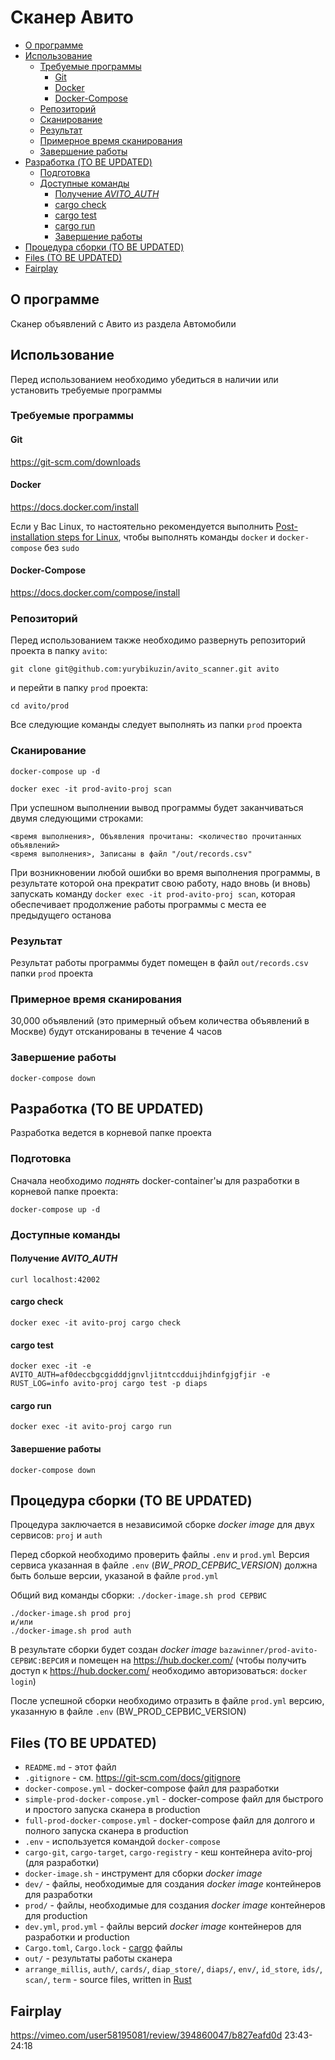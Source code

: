 # Сканер Авито 

<!-- vim-markdown-toc Redcarpet -->

* [О программе](#о-программе)
* [Использование](#использование)
    * [Требуемые программы](#требуемые-программы)
        * [Git](#git)
        * [Docker](#docker)
        * [Docker-Compose](#docker-compose)
    * [Репозиторий](#репозиторий)
    * [Сканирование](#сканирование)
    * [Результат](#результат)
    * [Примерное время сканирования](#примерное-время-сканирования)
    * [Завершение работы](#завершение-работы)
* [Разработка (TO BE UPDATED)](#разработка-to-be-updated)
    * [Подготовка](#подготовка)
    * [Доступные команды](#доступные-команды)
        * [Получение *AVITO_AUTH*](#получение-avito_auth)
        * [cargo check](#cargo-check)
        * [cargo test](#cargo-test)
        * [cargo run](#cargo-run)
        * [Завершение работы](#завершение-работы)
* [Процедура сборки (TO BE UPDATED)](#процедура-сборки-to-be-updated)
* [Files (TO BE UPDATED)](#files-to-be-updated)
* [Fairplay](#fairplay)

<!-- vim-markdown-toc -->

## О программе

Сканер объявлений c Авито из раздела Автомобили

## Использование

Перед использованием необходимо убедиться в наличии или установить требуемые программы

### Требуемые программы

#### Git

https://git-scm.com/downloads

#### Docker

https://docs.docker.com/install

Если у Вас Linux, то настоятельно рекомендуется выполнить [Post-installation steps for Linux](https://docs.docker.com/engine/install/linux-postinstall/), чтобы выполнять команды `docker` и `docker-compose` без `sudo`

#### Docker-Compose

https://docs.docker.com/compose/install

### Репозиторий

Перед использованием также необходимо развернуть репозиторий проекта в папку `avito`:

```
git clone git@github.com:yurybikuzin/avito_scanner.git avito
```

и перейти в папку `prod` проекта:

```
cd avito/prod
```

Все следующие команды следует выполнять из папки `prod` проекта

### Сканирование

```
docker-compose up -d

docker exec -it prod-avito-proj scan
```

При успешном выполнении вывод программы будет заканчиваться двумя следующими строками: 

```
<время выполнения>, Объявления прочитаны: <количество прочитанных объявлений>
<время выполнения>, Записаны в файл "/out/records.csv"
```

При возникновении любой ошибки во время выполнения программы, в результате которой она прекратит свою работу, надо вновь (и вновь) запускать команду `docker exec -it prod-avito-proj scan`, которая обеспечивает продолжение работы программы с места ее предыдущего останова

### Результат

Результат работы программы будет помещен в файл `out/records.csv` папки `prod` проекта

### Примерное время сканирования

30,000 объявлений (это примерный объем количества объявлений в Москве) будут отсканированы в течение 4 часов 

### Завершение работы

```
docker-compose down
```

## Разработка (TO BE UPDATED)

Разработка ведется в корневой папке проекта

### Подготовка

Сначала необходимо *поднять* docker-container'ы для разработки в корневой папке проекта: 

```
docker-compose up -d 
```

### Доступные команды

#### Получение *AVITO_AUTH*

```
curl localhost:42002
```

#### cargo check

```
docker exec -it avito-proj cargo check
```

#### cargo test

```
docker exec -it -e AVITO_AUTH=af0deccbgcgidddjgnvljitntccdduijhdinfgjgfjir -e RUST_LOG=info avito-proj cargo test -p diaps
```

#### cargo run

```
docker exec -it avito-proj cargo run
```

#### Завершение работы

```
docker-compose down
```

## Процедура сборки (TO BE UPDATED)

Процедура заключается в независимой сборке *docker image* для двух сервисов: `proj` и `auth`

Перед сборкой необходимо проверить файлы `.env` и `prod.yml`
Версия сервиса указанная в файле `.env` (*BW_PROD_СЕРВИС_VERSION*) должна быть больше версии, указаной в файле `prod.yml`

Общий вид команды сборки: ```./docker-image.sh prod СЕРВИС```

```
./docker-image.sh prod proj
и/или
./docker-image.sh prod auth
```

В результате сборки будет создан *docker image* `bazawinner/prod-avito-СЕРВИС:ВЕРСИЯ` и помещен на https://hub.docker.com/ (чтобы получить доступ к https://hub.docker.com/ необходимо авторизоваться: ```docker login```)

После успешной сборки необходимо отразить в файле `prod.yml` версию, указанную в файле `.env` (BW_PROD_СЕРВИС_VERSION)

## Files (TO BE UPDATED)

- `README.md` - этот файл
- `.gitignore` - см. https://git-scm.com/docs/gitignore
- `docker-compose.yml` - docker-compose файл для разработки
- `simple-prod-docker-compose.yml` - docker-compose файл для быстрого и простого запуска сканера в production
- `full-prod-docker-compose.yml` - docker-compose файл для долгого и полного запуска сканера в production
- `.env` - используется командой `docker-compose`
- `cargo-git`, `cargo-target`, `cargo-registry` - кеш контейнера avito-proj (для разработки)
- `docker-image.sh` - инструмент для сборки *docker image*
- `dev/` - файлы, необходимые для создания *docker image* контейнеров для разработки
- `prod/` - файлы, необходимые для создания *docker image* контейнеров для production
- `dev.yml`, `prod.yml` - файлы версий *docker image* контейнеров для разработки и production
- `Cargo.toml`, `Cargo.lock` - [cargo](https://doc.rust-lang.org/cargo/) файлы
- `out/` - результаты работы сканера
- `arrange_millis`, `auth/`, `cards/`, `diap_store/`, `diaps/`, `env/`, `id_store`, `ids/`, `scan/`, `term` - source files, written in [Rust](https://www.rust-lang.org/)

## Fairplay

https://vimeo.com/user58195081/review/394860047/b827eafd0d
23:43-24:18

